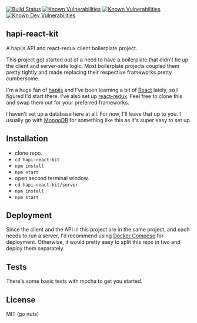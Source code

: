 [![Build Status](https://travis-ci.org/gjunkie/hapi-react-kit.svg?branch=master)](https://travis-ci.org/gjunkie/hapi-react-kit) [![Known Vulnerabilities](https://snyk.io/test/github/gjunkie/hapi-react-kit/badge.svg)](https://snyk.io/test/github/gjunkie/hapi-react-kit) [![Known Vulnerabilities](https://david-dm.org/gjunkie/hapi-react-kit.svg)](https://david-dm.org/gjunkie/hapi-react-kit) [![Known Dev Vulnerabilities](https://david-dm.org/gjunkie/hapi-react-kit/dev-status.svg)](https://david-dm.org/gjunkie/hapi-react-kit?type=dev)

## hapi-react-kit
A hapijs API and react-redux client boilerplate project.

This project got started out of a need to have a boilerplate that didn't tie up the client and server-side logic. Most boilerplate projects coupled them pretty tightly and made replacing their respective frameworks pretty cumbersome.

I'm a huge fan of [hapijs](https://hapijs.com/) and I've been learning a bit of [React](https://facebook.github.io/react/) lately, so I figured I'd start there. I've also set up [react-redux](https://github.com/reactjs/react-redux). Feel free to clone this and swap them out for your preferred frameworks.

I haven't set up a database here at all. For now, I'll leave that up to you. I usually go with [MongoDB](https://www.mongodb.com/) for something like this as it's super easy to set up.

## Installation

- clone repo.
- `cd hapi-react-kit`
- `npm install`
- `npm start`
- open second terminal window.
- `cd hapi-react-kit/server`
- `npm install`
- `npm start`

## Deployment
Since the client and the API in this project are in the same project, and each needs to run a server, I'd recommend using [Docker Compose](https://docs.docker.com/compose/) for deployment. Otherwise, it would pretty easy to split this repo in two and deploy them separately.

## Tests
There's some basic tests with mocha to get you started.

## License
MIT (go nuts)
